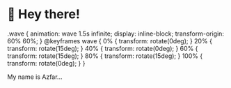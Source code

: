 ## 

<h1>
    <span class="wave">👋</span> Hey there!
</h1>

.wave { animation: wave 1.5s infinite; display: inline-block; transform-origin: 60% 60%; } @keyframes wave { 0% { transform: rotate(0deg); } 20% { transform: rotate(15deg); } 40% { transform: rotate(0deg); } 60% { transform: rotate(15deg); } 80% { transform: rotate(15deg); } 100% { transform: rotate(0deg); } }

My name is Azfar...

<!-- 
**azfarj09/azfarj09** is a ✨ _special_ ✨ repository because its `README.md` (this file) appears on your GitHub profile.

Here are some ideas to get you started:

- 🔭 I’m currently working on ...
- 🌱 I’m currently learning ...
- 👯 I’m looking to collaborate on ...
- 🤔 I’m looking for help with ...
- 💬 Ask me about ...
- 📫 How to reach me: ...
- 😄 Pronouns: ...
- ⚡ Fun fact: ... -->

